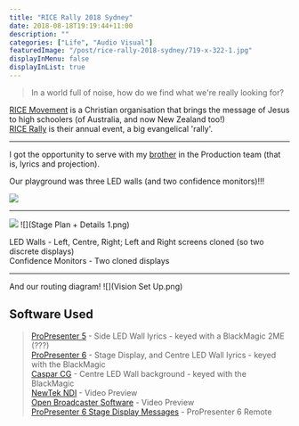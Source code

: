 ```yaml
---
title: "RICE Rally 2018 Sydney"
date: 2018-08-18T19:19:44+11:00
description: ""
categories: ["Life", "Audio Visual"]
featuredImage: "/post/rice-rally-2018-sydney/719-x-322-1.jpg"
displayInMenu: false
displayInList: true
---
```


> In a world full of noise, how do we find what we're really looking for?

[RICE Movement](https://ricemovement.org) is a Christian organisation that brings the message of Jesus to high schoolers (of Australia, and now New Zealand too!)  
[RICE Rally](https://www.facebook.com/RICERally/) is their annual event, a big evangelical 'rally'.  

---
I got the opportunity to serve with my [brother](//navhaxs.au.eu.org) in the Production team (that is, lyrics and projection).

Our playground was three LED walls (and two confidence monitors)!!!  

![](IMG_20180818_185849.jpg)

---

![](Snipaste_2018-12-26_22-08-56.png)
![](Stage Plan + Details 1.png)

LED Walls - Left, Centre, Right; Left and Right screens cloned (so two discrete displays)  
Confidence Monitors - Two cloned displays

---
And our routing diagram!
![](Vision Set Up.png)


## Software Used
> [ProPresenter 5](https://renewedvision.com/propresenter) - Side LED Wall lyrics - keyed with a BlackMagic 2ME (???)  
[ProPresenter 6](https://renewedvision.com/propresenter) - Stage Display, and Centre LED Wall lyrics - keyed with the BlackMagic  
[Caspar CG](https://casparcg.com/) - Centre LED Wall background - keyed with the BlackMagic  
[NewTek NDI](../newtek-ndi) - Video Preview  
[Open Broadcaster Software](https://obsproject.com/) - Video Preview  
[ProPresenter 6 Stage Display Messages](../propresenter6-stage-display-messages-client) - ProPresenter 6 Remote